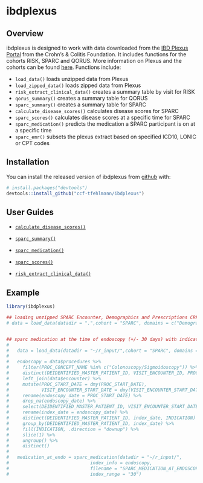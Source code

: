 
<!-- README.md is generated from README.Rmd. Please edit that file -->

# ibdplexus

<!-- badges: start -->

<!-- badges: end -->

## Overview

ibdplexus is designed to work with data downloaded from the [IBD Plexus
Portal](https://ibdplexus.org) from the Crohn’s & Colitis Foundation. It
includes functions for the cohorts RISK, SPARC and QORUS. More
information on Plexus and the cohorts can be found
[here](https://www.crohnscolitisfoundation.org/research/current-research-initiatives/ibd-plexus).
Functions include:

  - `load_data()` loads unzipped data from Plexus
  - `load_zipped_data()` loads zipped data from Plexus
  - `risk_extract_clinical_data()` creates a summary table by visit for
    RISK
  - `qorus_summary()` creates a summary table for QORUS
  - `sparc_summary()` creates a summary table for SPARC
  - `calculate_disease_scores()` calculates disease scores for SPARC
  - `sparc_scores()` calculates disease scores at a specific time for
    SPARC
  - `sparc_medication()` predicts the medication a SPARC participant is
    on at a specific time
  - `sparc_emr()` subsets the plexus extract based on specified ICD10,
    LONIC or CPT codes

## Installation

You can install the released version of ibdplexus from
[github](https://github.com/ccf-tfehlmann/ibdplexus) with:

``` r
# install.packages("devtools")
devtools::install_github("ccf-tfehlmann/ibdplexus")
```

## User Guides

  - <a href="https://github.com/ccf-tfehlmann/ibdplexus/blob/master/Calculating%20Disease%20Activity%20Scores%20for%20SPARC.pdf">`calculate_disease_scores()`</a>

  - <a href="https://github.com/ccf-tfehlmann/ibdplexus/blob/master/SPARC_Summary_userguide.pdf">`sparc_summary()`</a>

  - <a href="https://github.com/ccf-tfehlmann/ibdplexus/blob/master/sparc_medication_userguide.pdf">`sparc_medication()`</a>

  - <a href="https://github.com/ccf-tfehlmann/ibdplexus/blob/master/sparc_scores_at_index_userguide.pdf">`sparc_scores()`</a>

  - <a href="https://github.com/ccf-tfehlmann/ibdplexus/blob/master/RISK%20Extract%20Clinical%20Data%20User%20Guide%20v1.1.pdf">`risk_extract_clinical_data()`</a>

## Example

``` r
library(ibdplexus)

## loading unzipped SPARC Encounter, Demographics and Prescriptions CRF data only ----
# data = load_data(datadir = ".",cohort = "SPARC", domains = c("Demographics", "Prescriptions", "Encounter"), data_type = "CRF")


## sparc medication at the time of endoscopy (+/- 30 days) with indication ----
# 
#   data = load_data(datadir = "~/r_input/",cohort = "SPARC", domains = c("Procedures", "Encounter"), data_type = "BOTH")
# 
#   endoscopy = data$procedures %>% 
#     filter(PROC_CONCEPT_NAME %in% c("Colonoscopy/Sigmoidoscopy")) %>%
#     distinct(DEIDENTIFIED_MASTER_PATIENT_ID, VISIT_ENCOUNTER_ID, PROC_START_DATE, LOCATION, INDICATION) %>%
#     left_join(data$encounter) %>%
#     mutate(PROC_START_DATE = dmy(PROC_START_DATE), 
#            VISIT_ENCOUNTER_START_DATE = dmy(VISIT_ENCOUNTER_START_DATE)) %>%
#     rename(endoscopy_date = PROC_START_DATE) %>%
#     drop_na(endoscopy_date) %>%
#     select(DEIDENTIFIED_MASTER_PATIENT_ID, VISIT_ENCOUNTER_START_DATE, endoscopy_date, LOCATION, INDICATION) %>%
#     rename(index_date = endoscopy_date) %>%
#     distinct(DEIDENTIFIED_MASTER_PATIENT_ID, index_date, INDICATION) %>%
#     group_by(DEIDENTIFIED_MASTER_PATIENT_ID, index_date) %>%
#     fill(INDICATION, .direction = "downup") %>%
#     slice(1) %>%
#     ungroup() %>%
#     distinct()
#   
#   medication_at_endo = sparc_medication(datadir = "~/r_input/",
#                              index_info = endoscopy,
#                              filename = "SPARC_MEDICATION_AT_ENDOSCOPY.xlsx",
#                              index_range = "30")
```
